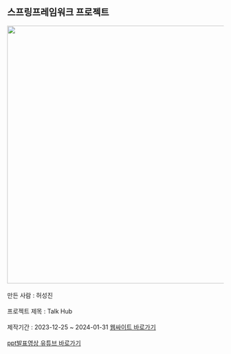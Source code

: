 <h2>스프링프레임워크 프로젝트</h2>
<img src = "http://49.142.157.251:9090/cjgreen/resources/images/javaProjectS13(%ED%97%88%EC%84%B1%EC%A7%84).jpg" style = "width : 600px;" /><br/><br/>
만든 사람 : 허성진<br/><br/>
프로젝트 제목 : Talk Hub<br/><br/>
제작기간 : 2023-12-25 ~ 2024-01-31
<a href = "http://49.142.157.251:9090/javaProjectS13/" target = "_blank">웹싸이트 바로가기</a><br/><br/>
<a href = "https://www.youtube.com/watch?v=8P5EWm0QjvE" target = "_blank">ppt발표영상 유튜브 바로가기</a>
